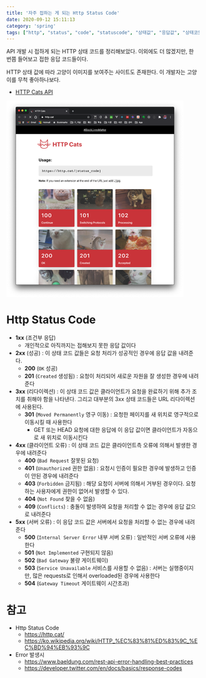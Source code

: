 ```yaml
---
title: '자주 접하는 게 되는 Http Status Code'
date: 2020-09-12 15:11:13
category: 'spring'
tags: ["http", "status", "code", "statuscode", "상태값", "응답값", "상태코드"]
---
```


API 개발 시 접하게 되는 HTTP 상태 코드를 정리해보았다. 이외에도 더 많겠지만, 한 번쯤 들어보고 접한 응답 코드들이다. 

HTTP 상태 값에 따라 고양이 이미지를 보여주는 사이트도 존재한다. 이 개발자는 고양이를 무척 좋아하나보다. 

- [HTTP Cats API](https://http.cat/)

<img src="images/Http-Status-Code/image-20201115171009139.png" alt="image-20201115171009139" style="zoom: 50%;" />


# Http Status Code

- **1xx** (조건부 응답)
  - 개인적으로 아직까지는 접해보지 못한 응답 값이다
- **2xx** (성공) : 이 상태 코드 값들은 요청 처리가 성공적인 경우에 응답 값을 내려준다.
  - **200** (`OK` 성공)
  - **201** (`Created` 생성됨) : 요청이 처리되어 새로운 자원을 잘 생성한 경우에 내려준다
- **3xx** (리다이렉션) : 이 상태 코드 값은 클라이언트가 요청을 완료하기 위해 추가 조치를 취해야 함을 나타낸다. 그리고 대부분의 3xx 상태 코드들은 URL 리다이렉션에 사용된다.
  - **301** (`Moved Permanently` 영구 이동) : 요청한 페이지를 새 위치로 영구적으로 이동시킬 때 사용한다
    - GET 또는 HEAD 요청에 대한 응답에 이 응답 값이면 클라이언트가 자동으로 새 위치로 이동시킨다
- **4xx** (클라이언트 오류) : 이 상태 코드 값은 클라이언트측 오류에 의해서 발생한 경우에 내려준다
  - **400** (`Bad Request` 잘못된 요청)
  - **401** (`Unauthorized` 권한 없음) : 요청시 인증이 필요한 경우에 발생하고 인증이 안된 경우에 내려준다
  - **403** (`Forbidden` 금지됨) : 해당 요청이 서버에 의해서 거부된 경우이다. 요청하는 사용자에게 권한이 없어서 발생할 수 있다. 
  - **404** (`Not Found` 찾을 수 없음)
  - **409** (`Conflicts`) : 충돌이 발생하여 요청을 처리할 수 없는 경우에 응답 값으로 내려준다
- **5xx** (서버 오류) : 이 응답 코드 값은 서버에서 요청을 처리할 수 없는 경우에 내려준다
  - **500** (`Internal Server Error` 내부 서버 오류) : 일반적인 서버 오류에 사용한다
  - **501** (`Not Implemented` 구현되지 않음)
  - **502** (`Bad Gateway` 불량 게이트웨이)
  - **503** (`Service Unavailable` 서비스를 사용할 수 없음) : 서버는 실행중이지만, 많은 requests로 인해서 overloaded된 경우에 사용한다
  - **504** (`Gateway Timeout` 게이트웨이 시간초과)

# 참고

- Http Status Code
  - https://http.cat/
  - https://ko.wikipedia.org/wiki/HTTP_%EC%83%81%ED%83%9C_%EC%BD%94%EB%93%9C
- Error 발생시
  - https://www.baeldung.com/rest-api-error-handling-best-practices
  - https://developer.twitter.com/en/docs/basics/response-codes
